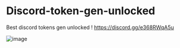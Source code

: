 # Discord-token-gen-unlocked
Best discord tokens gen unlocked !
https://discord.gg/e368RWqA5u

![image](https://user-images.githubusercontent.com/113309764/215617326-737ad200-1161-4976-85af-83ca57cc9544.png)
